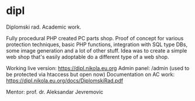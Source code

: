# dipl
Diplomski rad.
Academic work.

Fully procedural PHP created PC parts shop. Proof of concept for various protection techniques, basic PHP functions, integration with SQL type DBs, some image generation and a lot of other stuff. Idea was to create a simple web shop that's easily adoptable do a different type of a web shop.

Working live version: https://dipl.nikola.eu.org
Admin panel: /admin (used to be protected via htaccess but open now)
Documentation on AC work: https://dipl.nikola.eu.org/docs/DiplomskiRad.pdf

Mentor: prof. dr. Aleksandar Jevremovic
